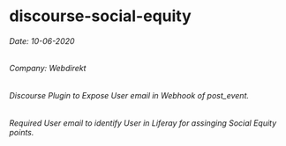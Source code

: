 # discourse-social-equity

###### Date: 10-06-2020
###### Company: Webdirekt

###### Discourse Plugin to Expose User email in Webhook of post_event.
###### Required User email to identify User in Liferay for assinging Social Equity points.
